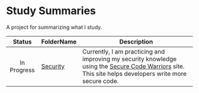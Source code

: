 # Study Summaries
A project for summarizing what I study.

|Status         |FolderName                                                                                     |Description
|:-:            |-                                                                                              |-
|In Progress    |[Security](https://github.com/MichaelZaslavsky/study-summaries/tree/master/Security)           |Currently, I am practicing and improving my security knowledge using the [Secure Code Warriors](https://portal.securecodewarrior.com/) site. This site helps developers write more secure code.

